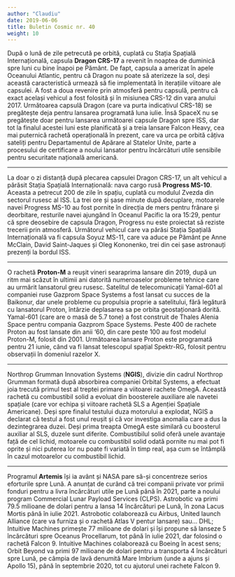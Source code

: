 ```yaml
---
author: "Claudiu"
date: 2019-06-06
title: Buletin Cosmic nr. 40
weight: 10
---
```


După o lună de zile petrecută pe orbită, cuplată cu Stația Spațială Internațională, capsula **Dragon CRS-17** a revenit în noaptea de duminică spre luni cu bine înapoi pe Pământ. De fapt, capsula a amerizat în apele Oceanului Atlantic, pentru că Dragon nu poate să aterizeze la sol, deși această caracteristică urmează să fie implementată în iterațiile viitoare ale capsulei. A fost a doua revenire prin atmosferă pentru capsulă, pentru că exact același vehicul a fost folosită și în misiunea CRS-12 din vara anului 2017. Următoarea capsulă Dragon (care va purta indicativul CRS-18) se pregătește deja pentru lansarea programată luna iulie. Însă SpaceX nu se pregătește doar pentru lansarea următoarei capsule Dragon spre ISS, dar tot la finalul acestei luni este planificată și a treia lansare Falcon Heavy, cea mai puternică rachetă operațională în prezent, care va urca pe orbită câțiva sateliți pentru Departamentul de Apărare al Statelor Unite, parte a procesului de certificare a noului lansator pentru încărcături utile sensibile pentru securitate națională americană.

---

La doar o zi distanță după plecarea capsulei Dragon CRS-17, un alt vehicul a părăsit Stația Spațială Internațională: nava cargo rusă **Progress MS-10**. Aceasta a petrecut 200 de zile în spațiu, cuplată cu modulul Zvezda din sectorul rusesc al ISS. La trei ore și șase minute după decuplare, motoarele navei Progress MS-10 au fost pornite în direcția de mers pentru frânare și deorbitare, resturile navei ajungând în Oceanul Pacific la ora 15:29, pentur că spre deosebire de capsula Dragon, Progress nu este proiectat să reziste trecerii prin atmosferă. Următorul vehicul care va părăsi Stația Spațială Internațională va fi capsula Soyuz MS-11, care va aduce pe Pământ pe Anne McClain, David Saint-Jaques și Oleg Kononenko, trei din cei șase astronauți prezenți la bordul ISS.

---

O rachetă **Proton-M** a reușit vineri searaprima lansare din 2019, după un ritm mai scăzut în ultimii ani datorită numeroaselor probleme tehnice care au urmărit lansatorul greu rusesc. Satelitul de telecomunicații Yamal-601 al companiei ruse Gazprom Space Systems a fost lansat cu succes de la Baikonur, dar unele probleme cu propulsia proprie a satelitului, fără legătură cu lansatorul Proton, întârzie deplasarea sa pe orbita geostaționară dorită. Yamal-601 (care are o masă de 5.7 tone) a fost construit de Thales Alenia Space pentru compania Gazprom Space Systems. Peste 400 de rachete Proton au fost lansate din anii ‘60, din care peste 100 au fost modelul Proton-M, folosit din 2001. Următoarea lansare Proton este programată pentru 21 iunie, când va fi lansat telescopul spațial Spektr-RG, folosit pentru observații în domeniul razelor X.

---

Northrop Grumman Innovation Systems (**NGIS**), divizie din cadrul Northrop Grumman formată după absorbirea companiei Orbital Systems, a efectuat joia trecută primul test al treptei primare a viitoarei rachete OmegA. Această rachetă cu combustibil solid a evoluat din boosterele auxiliare ale navetei spațiale (care vor echipa și viitoare rachetă SLS a Agenției Spațiale Americane). Deși spre finalul testului duza motorului a explodat, NGIS a declarat că testul a fost unul reușit și că vor investiga anomalia care a dus la dezintegrarea duzei. Deși prima treapta OmegA este similară cu boosterul auxiliar al SLS, duzele sunt diferite. Combustibilul solid oferă unele avantaje față de cel lichid, motoarele cu combustibil solid odată pornite nu mai pot fi oprite și nici puterea lor nu poate fi variată în timp real, așa cum se întâmplă în cazul motoarelor cu combustibil lichid.

---

Programul **Artemis** își ia avânt și NASA pare să-și concentreze serios eforturile spre Lună. A anunțat de curând că trei companii private vor primii fonduri pentru a livra încărcături utile pe Lună până în 2021, parte a noului program Commercial Lunar Payload Services (CLPS). Astrobotic va primi 79.5 milioane de dolari pentru a lansa 14 încărcături pe Lună, în zona Lacus Mortis până în iulie 2021. Astrobotic colaborează cu Airbus, United launch Alliance (care va furniza și o rachetă Atlas V pentur lansare) sau... DHL; Intuitive Machines primește 77 milioane de dolari și își propune să lanseze 5 încărcături spre Oceanus Procellarum, tot până în iulie 2021, dar folosind o rachetă Falcon 9. Intuitive Machines colaborează cu Boeing în acest sens; Orbit Beyond va primi 97 milioane de dolari pentru a transporta 4 încărcături spre Lună, pe câmpia de lavă denumită Mare Imbrium (unde a ajuns și Apollo 15), până în septembrie 2020, tot cu ajutorul unei rachete Falcon 9.
